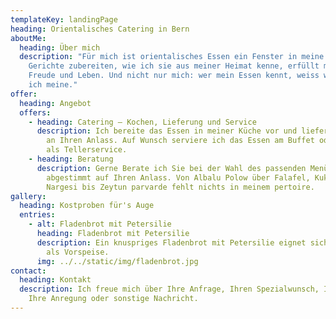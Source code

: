 ```yaml
---
templateKey: landingPage
heading: Orientalisches Catering in Bern
aboutMe:
  heading: Über mich
  description: "Für mich ist orientalisches Essen ein Fenster in meine Heimat.
    Gerichte zubereiten, wie ich sie aus meiner Heimat kenne, erfüllt mich mit
    Freude und Leben. Und nicht nur mich: wer mein Essen kennt, weiss was
    ich meine."
offer:
  heading: Angebot
  offers:
    - heading: Catering – Kochen, Lieferung und Service
      description: Ich bereite das Essen in meiner Küche vor und liefere es Essbereit
        an Ihren Anlass. Auf Wunsch serviere ich das Essen am Buffet oder
        als Tellerservice.
    - heading: Beratung
      description: Gerne Berate ich Sie bei der Wahl des passenden Menüs, perfekt
        abgestimmt auf Ihren Anlass. Von Albalu Polow über Falafel, Kuku,
        Nargesi bis Zeytun parvarde fehlt nichts in meinem pertoire.
gallery:
  heading: Kostproben für's Auge
  entries:
    - alt: Fladenbrot mit Petersilie
      heading: Fladenbrot mit Petersilie
      description: Ein knuspriges Fladenbrot mit Petersilie eignet sich besonders
        als Vorspeise.
      img: ../../static/img/fladenbrot.jpg
contact:
  heading: Kontakt
  description: Ich freue mich über Ihre Anfrage, Ihren Spezialwunsch, Ihre Frage,
    Ihre Anregung oder sonstige Nachricht.
---
```

